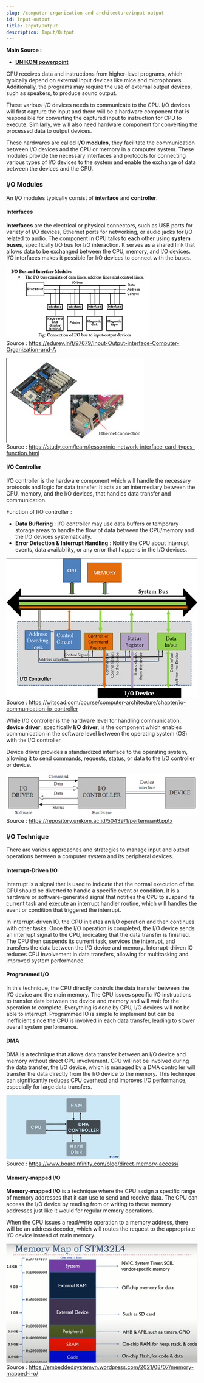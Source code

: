 ```yaml
---
slug: /computer-organization-and-architecture/input-output
id: input-output
title: Input/Output
description: Input/Output
---
```


**Main Source :**

- **[UNIKOM powerpoint](https://repository.unikom.ac.id/50439/1/pertemuan6.pptx)**

CPU receives data and instructions from higher-level programs, which typically depend on external input devices like mice and microphones. Additionally, the programs may require the use of external output devices, such as speakers, to produce sound output.

These various I/O devices needs to communicate to the CPU. I/O devices will first capture the input and there will be a hardware component that is responsible for converting the captured input to instruction for CPU to execute. Similarly, we will also need hardware component for converting the processed data to output devices.

These hardwares are called **I/O modules**, they facilitate the communication between I/O devices and the CPU or memory in a computer system. These modules provide the necessary interfaces and protocols for connecting various types of I/O devices to the system and enable the exchange of data between the devices and the CPU.

### I/O Modules

An I/O modules typically consist of **interface** and **controller**.

#### Interfaces

**Interfaces** are the electrical or physical connectors, such as USB ports for variety of I/O devices, Ethernet ports for networking, or audio jacks for I/O related to audio. The component in CPU talks to each other using **system buses**, specifically I/O bus for I/O interaction. It serves as a shared link that allows data to be exchanged between the CPU, memory, and I/O devices. I/O interfaces makes it possible for I/O devices to connect with the buses.

![I/O interface](./io-interface.png)  
Source : https://edurev.in/t/97679/Input-Output-interface-Computer-Organization-and-A

![Ethernet connection interface](./ethernet-connection.png)  
Source : https://study.com/learn/lesson/nic-network-interface-card-types-function.html

#### I/O Controller

I/O controller is the hardware component which will handle the necessary protocols and logic for data transfer. It acts as an intermediary between the CPU, memory, and the I/O devices, that handles data transfer and communication.

Function of I/O controller :

- **Data Buffering** : I/O controller may use data buffers or temporary storage areas to handle the flow of data between the CPU/memory and the I/O devices systematically.
- **Error Detection & Interrupt Handling** : Notify the CPU about interrupt events, data availability, or any error that happens in the I/O devices.

![I/O controller](./io-controller.png)  
Source : https://witscad.com/course/computer-architecture/chapter/io-communication-io-controller

While I/O controller is the hardware level for handling communication, **device driver**, specifically **I/O driver**, is the component which enables communication in the software level between the operating system (OS) with the I/O controller.

Device driver provides a standardized interface to the operating system, allowing it to send commands, requests, status, or data to the I/O controller or device.

![I/O device drivers](./io-driver.png)  
Source : https://repository.unikom.ac.id/50439/1/pertemuan6.pptx

### I/O Technique

There are various approaches and strategies to manage input and output operations between a computer system and its peripheral devices.

#### Interrupt-Driven I/O

Interrupt is a signal that is used to indicate that the normal execution of the CPU should be diverted to handle a specific event or condition. It is a hardware or software-generated signal that notifies the CPU to suspend its current task and execute an interrupt handler routine, which will handles the event or condition that triggered the interrupt.

In interrupt-driven IO, the CPU initiates an I/O operation and then continues with other tasks. Once the I/O operation is completed, the I/O device sends an interrupt signal to the CPU, indicating that the data transfer is finished. The CPU then suspends its current task, services the interrupt, and transfers the data between the I/O device and memory. Interrupt-driven IO reduces CPU involvement in data transfers, allowing for multitasking and improved system performance.

#### Programmed I/O

In this technique, the CPU directly controls the data transfer between the I/O device and the main memory. The CPU issues specific I/O instructions to transfer data between the device and memory and will wait for the operation to complete. Everything is done by CPU, I/O devices will not be able to interrupt. Programmed IO is simple to implement but can be inefficient since the CPU is involved in each data transfer, leading to slower overall system performance.

#### DMA

DMA is a technique that allows data transfer between an I/O device and memory without direct CPU involvement. CPU will not be involved during the data transfer, the I/O device, which is managed by a DMA controller will transfer the data directly from the I/O device to the memory. This techinque can significantly reduces CPU overhead and improves I/O performance, especially for large data transfers.

![DMA](./dma.png)  
Source : https://www.boardinfinity.com/blog/direct-memory-access/

#### Memory-mapped I/O

**Memory-mapped I/O** is a technique where the CPU assign a specific range of memory addresses that it can use to send and receive data. The CPU can access the I/O device by reading from or writing to these memory addresses just like it would for regular memory operations.

When the CPU issues a read/write operation to a memory address, there will be an address decoder, which will routes the request to the appropriate I/O device instead of main memory.

![Memory mapped I/O](./memory-mapped-io.png)  
Source : https://embeddedsystemvn.wordpress.com/2021/08/07/memory-mapped-i-o/
